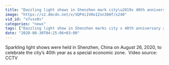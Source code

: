 ```yaml
---
title: "Dazzling light shows in Shenzhen mark city\u2019s 40th anniversary as Chinese special economic zone"
image: "https://s2.dmcdn.net/v/SQP4i1VHo1Zsn3bHf/x240"
vid_id: "x7vsx0s"
categories: "news"
tags: ["Dazzling light show in Shenzhen marks city s 40th anniversary as Chinese special economic zone","Light show marks Shenzhen s 40th year as Chinese special economic zone","China"]
date: "2020-08-30T04:25:06+03:00"
---
```

Sparkling light shows were held in Shenzhen, China on August 26, 2020, to celebrate the city’s 40th year as a special economic zone.   Video source: CCTV
